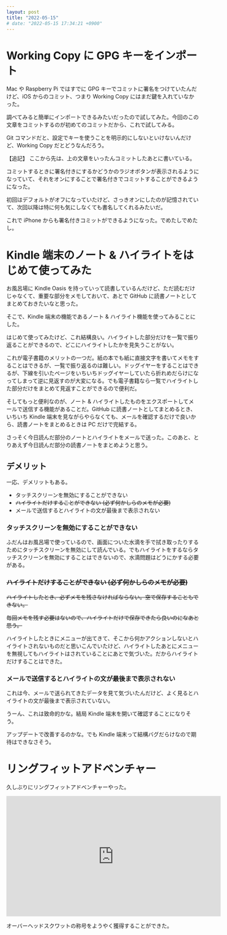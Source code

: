 ```yaml
---
layout: post
title: "2022-05-15"
# date: "2022-05-15 17:34:21 +0900"
---
```


# Working Copy に GPG キーをインポート
Mac や Raspberry Pi ではすでに GPG キーでコミットに署名をつけていたんだけど、iOS からのコミット、つまり Working Copy にはまだ鍵を入れていなかった。

調べてみると簡単にインポートできるみたいだったので試してみた。今回のこの文章をコミットするのが初めてのコミットだから、これで試してみる。

Git コマンドだと、設定でキーを使うことを明示的にしないといけないんだけど、Working Copy だとどうなんだろう。

【追記】
ここから先は、上の文章をいったんコミットしたあとに書いている。

コミットするときに署名付きにするかどうかのラジオボタンが表示されるようになっていて、それをオンにすることで署名付きでコミットすることができるようになった。

初回はデフォルトがオフになっていたけど、さっきオンにしたのが記憶されていて、次回以降は特に何も気にしなくても書名してくれるみたいだ。

これで iPhone からも署名付きコミットができるようになった。でめたしでめたし。



# Kindle 端末のノート & ハイライトをはじめて使ってみた
お風呂場に Kindle Oasis を持っていって読書しているんだけど、ただ読むだけじゃなくて、重要な部分をメモしておいて、あとで GitHub に読書ノートとしてまとめておきたいなと思った。

そこで、Kindle 端末の機能であるノート & ハイライト機能を使ってみることにした。

はじめて使ってみたけど、これ結構良い。ハイライトした部分だけを一覧で振り返ることができるので、どこにハイライトしたかを見失うことがない。

これが電子書籍のメリットの一つだ。紙の本でも紙に直接文字を書いてメモをすることはできるが、一覧で振り返るのは難しい。ドッグイヤーをすることはできるが、下線を引いたページをいちいちドッグイヤーしていたら折れめだらけになってしまって逆に見返すのが大変になる。でも電子書籍なら一覧でハイライトした部分だけをまとめて見返すことができるので便利だ。

そしてもっと便利なのが、ノート & ハイライトしたものをエクスポートしてメールで送信する機能があることだ。GitHub に読書ノートとしてまとめるとき、いちいち Kindle 端末を見ながらやらなくても、メールを確認するだけで良いから、読書ノートをまとめるときは PC だけで完結する。

さっそく今日読んだ部分のノートとハイライトをメールで送った。このあと、とりあえず今日読んだ部分の読書ノートをまとめようと思う。

## デメリット
一応、デメリットもある。

* タッチスクリーンを無効にすることができない
* ~~ハイライトだけすることができない (必ず何かしらのメモが必要)~~
* メールで送信するとハイライトの文が最後まで表示されない

### タッチスクリーンを無効にすることができない
ふだんはお風呂場で使っているので、画面についた水滴を手で拭き取ったりするためにタッチスクリーンを無効にして読んでいる。でもハイライトをするならタッチスクリーンを無効にすることはできないので、水滴問題はどうにかする必要がある。

### ~~ハイライトだけすることができない (必ず何かしらのメモが必要)~~
~~ハイライトしたとき、必ずメモを残さなければならない。空で保存することもできない。~~

~~毎回メモを残す必要はないので、ハイライトだけで保存できたら良いのになあと思う。~~

ハイライトしたときにメニューが出てきて、そこから何かアクションしないとハイライトされないものだと思いこんでいたけど、ハイライトしたあとにメニューを無視してもハイライトはされていることにあとで気づいた。だからハイライトだけすることはできた。

### メールで送信するとハイライトの文が最後まで表示されない
これは今、メールで送られてきたデータを見て気づいたんだけど、よく見るとハイライトの文が最後まで表示されていない。

うーん、これは致命的かな。結局 Kindle 端末を開いて確認することになりそう。

アップデートで改善するのかな。でも Kindle 端末って結構バグだらけなので期待はできなさそう。



# リングフィットアドベンチャー
久しぶりにリングフィットアドベンチャーやった。

<iframe width="560" height="315" src="https://www.youtube.com/embed/nKlXQf_eSNs" title="YouTube video player" frameborder="0" allow="accelerometer; autoplay; clipboard-write; encrypted-media; gyroscope; picture-in-picture" allowfullscreen></iframe>

オーバーヘッドスクワットの称号をようやく獲得することができた。
